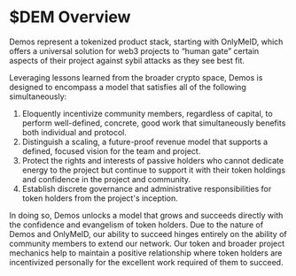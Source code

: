 # $DEM Overview

Demos represent a tokenized product stack, starting with OnlyMeID, which offers a universal solution for web3 projects to “human gate” certain aspects of their project against sybil attacks as they see best fit.

Leveraging lessons learned from the broader crypto space, Demos is designed to encompass a model that satisfies all of the following simultaneously:

1. Eloquently incentivize community members, regardless of capital, to perform well-defined, concrete, good work that simultaneously benefits both individual and protocol.
2. &#x20;Distinguish a scaling, a future-proof revenue model that supports a defined, focused vision for the team and project.
3. &#x20;Protect the rights and interests of passive holders who cannot dedicate energy to the project but continue to support it with their token holdings and confidence in the project and community.
4. &#x20;Establish discrete governance and administrative responsibilities for token holders from the project's inception.

In doing so, Demos unlocks a model that grows and succeeds directly with the confidence and evangelism of token holders. Due to the nature of Demos and OnlyMeID, our ability to succeed hinges entirely on the ability of community members to extend our network. Our token and broader project mechanics help to maintain a positive relationship where token holders are incentivized personally for the excellent work required of them to succeed.
